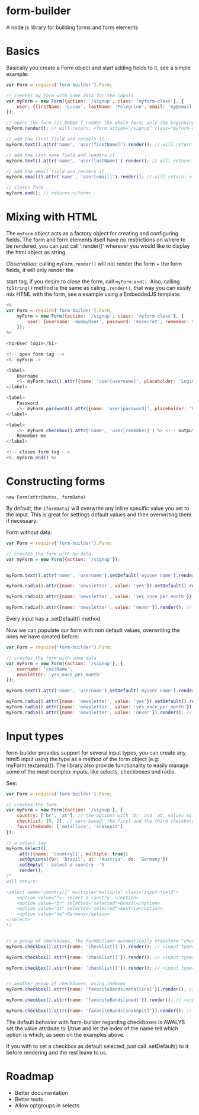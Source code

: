 form-builder
============

A node js library for building forms and form elements

Basics
============

Basically you create a Form object and start adding fields to it, see a simple example:

```javascript
var Form = require('form-builder').Form;

// creates my form with some data for the inputs
var myForm = new Form({action: '/signup', class: 'myform-class'}, {
    user: {firstName: 'Lucas', lastName: 'Pelegrino', email: 'my@email.com'}
});

// opens the form (it DOENS'T render the whole form, only the beginning tag)
myForm.render(); // will return: <form action="/signup" class="myform-class">

// add the first field and renders it
myForm.text().attr('name', 'user[firstName]').render(); // will return: <input type="text" name="user[firstName]" value="Lucas" />

// add the last name field and renders it
myForm.text().attr('name', 'user[lastName]').render(); // will return: <input type="text" name="user[lastName]" value="Pelegrino" />

// add the email field and renders it
myForm.email().attr('name', 'user[email]').render(); // will return: <input type="email" name="user[email]" value="my@email.com" />

// closes form
myForm.end(); // returns </form>
```

Mixing with HTML
============

The `myForm` object acts as a factory object for creating and configuring fields. The form and form elements itself have no restrictions on where to be rendered, you can
just call '.render()' wherever you would like to display the html object as string.

*Observation:* calling `myForm.render()` will not render the form + the form fields, it will only render the <form> start tag, if you
desire to close the form, call `myForm.end()`. Also, calling `toString()` method is the same as caling `.render()`, that way you can easily mix HTML with the form, see a example using a EmbeddedJS template:

```javascript
<%
var Form = require('form-builder').Form,
    myForm = new Form({action: '/signup', class: 'myform-class'}, {
        user: {username: 'dummyUser', password: 'mysecret', remember: true} // this will populate the form with some data
    });
%>
    
<h1>User login</h1>

<!-- open form tag -->
<%- myForm ->

<label>
    Username
    <%- myForm.text().attr({name: 'user[username]', placeholder: 'Login', required: true}) %> <!-- output: <input type="text" name="user[username]" value="dummyUser" required="required" /> -->
</label>

<label>
    Password
    <%- myForm.password().attr({name: 'user[password]', placeholder: 'Password', required: true}) %> <!-- output: <input type="password" name="user[password]" value="dummyUser" required="required" /> -->
</label>

<label>
    <%- myForm.checkbox().attr('name', 'user[remember]') %> <!-- output: <input type="checkbox" name="user[remember]" value="1" checked="checked" /> -->
    Remember me
</label>

<!-- closes form tag -->
<%- myForm.end() %>
```

Constructing forms
============
`new Form(attributes, formData)`

By default, the `{formData}` will overwrite any inline specific value you set to the input. This is great for settings default values and then overwriting them if necessary:

Form without data:

```javascript
var Form = require('form-builder').Form;

// creates the form with no data
var myForm = new Form({action: '/signup'});


myForm.text().attr('name', 'username').setDefault('myuser name').render(); // <input type="text" name="username" value="myuser name" />

myForm.radio().attr({name: 'newsletter', value: 'yes'}).setDefault().render(); // <input type="radio" name="newsletter" value="yes" checked="checked" />

myForm.radio().attr({name: 'newsletter', value: 'yes_once_per_month'}).render(); // <input type="radio" name="newsletter" value="yes_once_per_month" />

myForm.radio().attr({name: 'newsletter', value: 'never'}).render(); // <input type="radio" name="newsletter" value="never" />
```
Every input has a .setDefault() method.

Now we can populate our form with non default values, overwriting the ones we have created before:

```javascript
var Form = require('form-builder').Form;

// creates the form with some data
var myForm = new Form({action: '/signup'}, {
    username: 'coolName',
    newsletter: 'yes_once_per_month'
});

myForm.text().attr('name', 'username').setDefault('myuser name').render(); // <input type="text" name="username" value="coolName" />

myForm.radio().attr({name: 'newsletter', value: 'yes'}).setDefault().render(); // <input type="radio" name="newsletter" value="yes" />
myForm.radio().attr({name: 'newsletter', value: 'yes_once_per_month'}).render(); // <input type="radio" name="newsletter" value="yes_once_per_month" checked="checked" />
myForm.radio().attr({name: 'newsletter', value: 'never'}).render(); // <input type="radio" name="newsletter" value="never" />
```

Input types
============
form-builder provides support for several input types, you can create any html5 input using the type as a method of the form object (e.g: myForm.textarea()).
The library also provide functionality to easily manage some of the most complex inputs, like selects, checkboxes and radio.

See:

```javascript
var Form = require('form-builder').Form;

// creates the form
var myForm = new Form({action: '/signup'}, {
    country: ['br', 'at'], // the options with 'br' and 'at' values will be checked
    checklist: [0, 2], // zero-based: the first and the third checkboxes are checked
    favoriteBands: ['metallica', 'snakepit']
});

// a select tag
myForm.select()
    .attr({name: 'country[]', multiple: true})
    .setOptions({br: 'Brazil', at: 'Austria', de: 'Germany'})
    .setEmpty('- select a country -')
    .render();
/*
will return:

<select name="country[]" multiple="multiple" class="input-field">
    <option value="">- select a country -</option>
    <option value="br" selected="selected">Brazil</option>
    <option value="at" selected="selected">Austria</option>
    <option value="de">Germany</option>
</select>
*/


// a group of checkboxes, the formBuilder automatically transform "checklist[]" into "checklist[INDEX]", you  can use your own INDEX without problem, see example bellow
myForm.checkbox().attr({name: 'checklist[]'}).render(); // <input type="checkbox" value="1" name="checklist[0]" checked="checked" />

myForm.checkbox().attr({name: 'checklist[]'}).render(); // <input type="checkbox" value="1" name="checklist[1]" />

myForm.checkbox().attr({name: 'checklist[]'}).render(); // <input type="checkbox" value="1" name="checklist[2]" checked="checked" />


// another group of checkboxes, using indexes
myForm.checkbox().attr({name: 'favoriteBands[metallica]'}).render(); // <input type="checkbox" value="1" name="favoriteBands[metallica]" checked="checked" />

myForm.checkbox().attr({name: 'favoriteBands[soad]'}).render(); // <input type="checkbox" value="1" name="favoriteBands[soad]" />

myForm.checkbox().attr({name: 'favoriteBands[snakepit]'}).render(); // <input type="checkbox" value="1" name="favoriteBands[snakepit]" checked="checked" />
```

The default behavior with form-builder regarding checkboxes is AWALYS set the value attribute to 1/true and let the index of the name tell which option is which, as seen on the examples above.

If you with to set a checkbox as default selected, just call .setDefault() to it before rendering and the rest leave to us.

Roadmap
============
* Better documentation
* Better tests
* Allow optgroups in selects